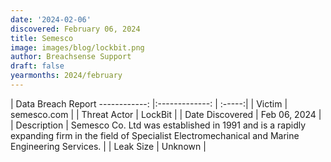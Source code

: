 ```yaml
---
date: '2024-02-06'
discovered: February 06, 2024
title: Semesco
image: images/blog/lockbit.png
author: Breachsense Support
draft: false
yearmonths: 2024/february
---
```



| Data Breach Report
------------:     |:-------------:    | :-----:|
| Victim      | semesco.com      | 
| Threat Actor      | LockBit      | 
| Date Discovered      | Feb 06, 2024      | 
| Description      | Semesco Co. Ltd was established in 1991 and is a rapidly expanding firm in the field of Specialist Electromechanical and Marine Engineering Services.      | 
| Leak Size      | Unknown      | 

